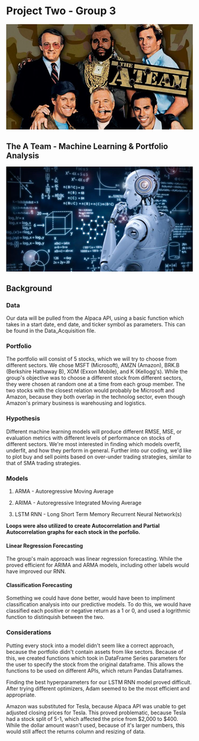 # Project Two - Group 3

![A Team](ATeam.jpg)

## The A Team - Machine Learning & Portfolio Analysis

![Robot Photo](RoboThinker.png)

## Background

### Data

 Our data will be pulled from the Alpaca API, using a basic function which takes in a start date, end date, and ticker symbol as parameters. This can be found in the Data_Acquisition file.

### Portfolio

 The portfolio will consist of 5 stocks, which we will try to choose from different sectors. We chose MSFT (Microsoft), AMZN (Amazon),
 BRK.B (Berkshire Hathaway B), XOM (Exxon Mobile), and K (Kellogg's). While the group's objective was to choose a different stock from different sectors, they were chosen at random one at a time from each group member. The two stocks with the closest relation would probably be Microsoft and Amazon, because they both overlap in the technolog sector, even though Amazon's primary business is warehousing and logistics.

### Hypothesis

 Different machine learning models will produce different RMSE, MSE, or evaluation metrics with different levels of performance on stocks of different sectors. We're most interested in finding which models overfit, underfit, and how they perform in general. Further into our coding, we'd like to plot buy and sell points based on over-under trading strategies, similar to that of SMA trading strategies.

### Models

 1) ARMA - Autoregressive Moving Average

 2) ARIMA - Autoregressive Integrated Moving Average 

 3) LSTM RNN - Long Short Term Memory Recurrent Neural Network(s)

 **Loops were also utilized to create Autocorrelation and Partial Autocorrelation graphs for each stock in the porfolio.**
 
#### Linear Regression Forecasting

 The group's main approach was linear regression forecasting. While the proved efficient for ARIMA and ARMA models, including other labels would have improved our RNN. 

#### Classification Forecasting

 Something we could have done better, would have been to impliment classification analysis into our predictive models. To do this, we would have classified each positive or negative return as a 1 or 0, and used a logrithmic function to distinquish between the two.

### Considerations

Putting every stock into a model didn't seem like a correct approach, because the portfolio didn't contain assets from like sectors. Because of this, we created functions which took in DataFrame Series parameters for the user to specify the stock from the original dataframe. This allows the functions to be used on different APIs, which return Pandas Dataframes.

Finding the best hyperparameters for our LSTM RNN model proved difficult. After trying different optimizers, Adam seemed to be the most efficient and appropriate.

Amazon was substituted for Tesla, because Alpaca API was unable to get adjusted closing prices for Tesla. This proved problematic, because Tesla had a stock split of 5-1, which affected the price from $2,000 to $400. While the dollar amount wasn't used, because of it's larger numbers, this would still affect the returns column and resizing of data.